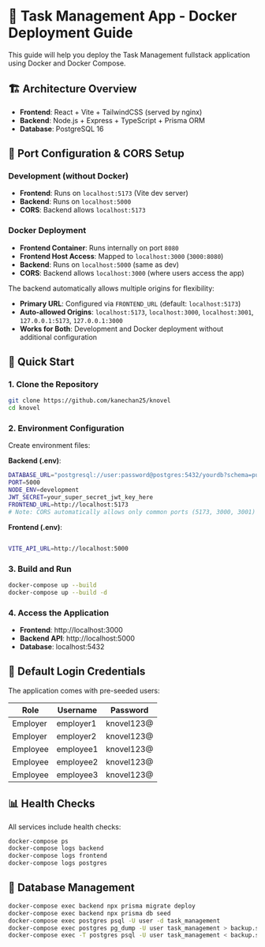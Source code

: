 # 🚀 Task Management App - Docker Deployment Guide

This guide will help you deploy the Task Management fullstack application using Docker and Docker Compose.

## 🏗️ Architecture Overview

- **Frontend**: React + Vite + TailwindCSS (served by nginx)
- **Backend**: Node.js + Express + TypeScript + Prisma ORM
- **Database**: PostgreSQL 16

## 🔌 Port Configuration & CORS Setup

### Development (without Docker)

- **Frontend**: Runs on `localhost:5173` (Vite dev server)
- **Backend**: Runs on `localhost:5000`
- **CORS**: Backend allows `localhost:5173`

### Docker Deployment

- **Frontend Container**: Runs internally on port `8080`
- **Frontend Host Access**: Mapped to `localhost:3000` (`3000:8080`)
- **Backend**: Runs on `localhost:5000` (same as dev)
- **CORS**: Backend allows `localhost:3000` (where users access the app)

The backend automatically allows multiple origins for flexibility:

- **Primary URL**: Configured via `FRONTEND_URL` (default: `localhost:5173`)
- **Auto-allowed Origins**: `localhost:5173`, `localhost:3000`, `localhost:3001`, `127.0.0.1:5173`, `127.0.0.1:3000`
- **Works for Both**: Development and Docker deployment without additional configuration

## 🚀 Quick Start

### 1. Clone the Repository

```bash
git clone https://github.com/kanechan25/knovel
cd knovel
```

### 2. Environment Configuration

Create environment files:

**Backend (.env)**:

```bash
DATABASE_URL="postgresql://user:password@postgres:5432/yourdb?schema=public"
PORT=5000
NODE_ENV=development
JWT_SECRET=your_super_secret_jwt_key_here
FRONTEND_URL=http://localhost:5173
# Note: CORS automatically allows only common ports (5173, 3000, 3001) for both dev and Docker

```

**Frontend (.env)**:

```bash

VITE_API_URL=http://localhost:5000

```

### 3. Build and Run

```bash
docker-compose up --build
docker-compose up --build -d
```

### 4. Access the Application

- **Frontend**: http://localhost:3000
- **Backend API**: http://localhost:5000
- **Database**: localhost:5432

## 🔐 Default Login Credentials

The application comes with pre-seeded users:

| Role     | Username  | Password   |
| -------- | --------- | ---------- |
| Employer | employer1 | knovel123@ |
| Employer | employer2 | knovel123@ |
| Employee | employee1 | knovel123@ |
| Employee | employee2 | knovel123@ |
| Employee | employee3 | knovel123@ |

## 📊 Health Checks

All services include health checks:

```bash
docker-compose ps
docker-compose logs backend
docker-compose logs frontend
docker-compose logs postgres
```

## 🔄 Database Management

```bash
docker-compose exec backend npx prisma migrate deploy
docker-compose exec backend npx prisma db seed
docker-compose exec postgres psql -U user -d task_management
docker-compose exec postgres pg_dump -U user task_management > backup.sql
docker-compose exec -T postgres psql -U user task_management < backup.sql
```

